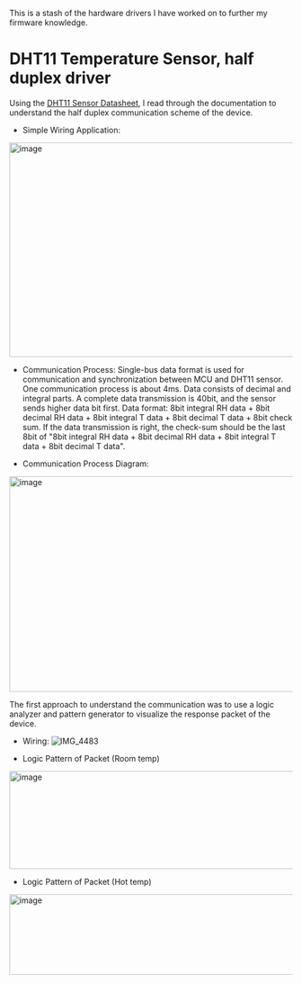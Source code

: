 This is a stash of the hardware drivers I have worked on to further my firmware knowledge.

# DHT11 Temperature Sensor, half duplex driver

Using the [DHT11 Sensor Datasheet](https://www.mouser.com/datasheet/2/758/DHT11-Technical-Data-Sheet-Translated-Version-1143054.pdf?srsltid=AfmBOopYyIpQbWHyQOEwbU6UUyl6GhCKcvGwhau5AbW7I2dsqLuaHiVZ), I read through the documentation to understand the half duplex communication scheme of the device.
- Simple Wiring Application:
<img width="587" height="381" alt="image" src="https://github.com/user-attachments/assets/6fc59e84-8604-4806-be76-5b31f8fa553d" />

- Communication Process:
Single-bus data format is used for communication and synchronization between MCU and DHT11 sensor. One communication process is about 4ms.
Data consists of decimal and integral parts. A complete data transmission is 40bit, and the sensor sends higher data bit first.
Data format: 8bit integral RH data + 8bit decimal RH data + 8bit integral T data + 8bit decimal T data + 8bit check sum. 
If the data transmission is right, the check-sum should be the last 8bit of "8bit integral RH data + 8bit decimal RH data + 8bit integral T data + 8bit decimal T data".

- Communication Process Diagram:
<img width="637" height="383" alt="image" src="https://github.com/user-attachments/assets/0134fddf-27a8-4acc-836e-d4b500377142" />

The first approach to understand the communication was to use a logic analyzer and pattern generator to visualize the response packet of the device.

- Wiring:
![IMG_4483](https://github.com/user-attachments/assets/b4a76fb8-facb-4b2a-a7bb-47f6f0b66ab7)

- Logic Pattern of Packet (Room temp)
<img width="782" height="174" alt="image" src="https://github.com/user-attachments/assets/a1955d56-fed3-4c80-ba92-2a3c82433eab" />

- Logic Pattern of Packet (Hot temp)
<img width="786" height="143" alt="image" src="https://github.com/user-attachments/assets/bd35a7c6-f137-45ba-a74f-5a7acb335981" />

